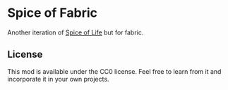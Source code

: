 # Spice of Fabric

Another iteration of [Spice of Life](https://github.com/squeek502/SpiceOfLife) but for fabric.

## License

This mod is available under the CC0 license. Feel free to learn from it and incorporate it in your own projects.
